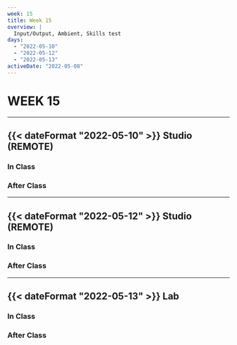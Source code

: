 ```yaml
---
week: 15
title: Week 15
overview: |
  Input/Output, Ambient, Skills test
days:
  - "2022-05-10"
  - "2022-05-12"
  - "2022-05-13"
activeDate: "2022-05-08"
---
```


# WEEK 15

---

## {{< dateFormat "2022-05-10" >}} Studio (REMOTE)

### In Class

### After Class

---

## {{< dateFormat "2022-05-12" >}} Studio (REMOTE)

### In Class

### After Class

---

## {{< dateFormat "2022-05-13" >}} Lab

### In Class

### After Class
